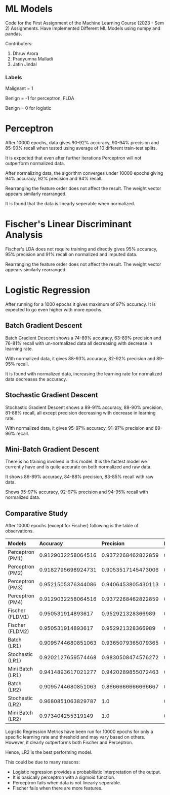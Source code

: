 # ML Models

Code for the First Assignment of the Machine Learning Course (2023 - Sem 2) Assignments.
Have Implemented Different ML Models using numpy and pandas.

Contributers:
1) Dhruv Arora
2) Pradyumna Malladi
3) Jatin Jindal

### Labels

Malignant = 1

Benign = -1 for perceptron, FLDA

Benign = 0 for logistic

# Perceptron

After 10000 epochs, data gives 90-92% accuracy, 90-94% precision and 85-90% recall when tested using average of 10 different train-test splits.

It is expected that even after further iterations Perceptron will not outperform normalized data.

After normalizing data, the algorithm converges under 10000 epochs giving 94% accuracy, 92% precision and 94% recall.

Rearranging the feature order does not affect the result. The weight vector appears similarly rearranged.

It is found that the data is linearly seperable when normalized.

# Fischer's Linear Discriminant Analysis

Fischer's LDA does not require training and directly gives 95% accuracy, 95% precision and 91% recall on normalized and imputed data.

Rearranging the feature order does not affect the result. The weight vector appears similarly rearranged.

# Logistic Regression

After running for a 1000 epochs it gives maximum of 97% accuracy. It is expected to go even higher with more epochs.


## Batch Gradient Descent

Batch Gradient Descent shows a 74-89% accuracy, 63-89% precision and 76-81% recall with un-normalized data all decreasing with decrease in learning rate.

With normalized data, it gives 88-93% accuracy, 82-92% precision and 89-95% recall.

It is found with normalized data, increasing the learning rate for normalized data decreases the accuracy.

## Stochastic Gradient Descent

Stochastic Gradient Descent shows a 89-91% accuracy, 88-90% precision, 81-88% recall, all except precision decreasing with decrease in learning rate.

With normalized data, it gives 95-97% accuracy, 91-97% precision and 89-96% recall.

## Mini-Batch Gradient Descent

There is no training involved in this model. It is the fastest model we currently have and is quite accurate on both normalized and raw data.

It shows 86-89% accuracy, 84-88% precision, 83-85% recall with raw data.

Shows 95-97% accuracy, 92-97% precision and 94-95% recall with normalized data.

## Comparative Study

After 10000 epochs (except for Fischer) following is the table of observations.

| Models     | Accuracy          | Precision         | Recall            |
| :--------- | :---------------- | :---------------- | :---------------- |
| Perceptron (PM1) | 0.9129032258064516 | 0.9372268462822859 | 0.8501716001250819 |
| Perceptron (PM2) | 0.9182795698924731 | 0.9053517145473006 | 0.8935902155966055 |
| Perceptron (PM3) | 0.9521505376344086 | 0.9406453805430113 | 0.9412902692543786 |
| Perceptron (PM4) | 0.9129032258064516 | 0.9372268462822859 | 0.8501716001250819 |
| Fischer (FLDM1)  | 0.950531914893617 | 0.952921328366989 | 0.914998930095255 |
| Fischer (FLDM2)  | 0.950531914893617 | 0.952921328366989 | 0.914998930095255 |
| Batch (LR1)     | 0.9095744680851063 | 0.9365079365079365 | 0.9027777777777778 |
| Stochastic (LR1) | 0.9202127659574468  | 0.9830508474576272 | 0.8055555555555556 |
| Mini Batch (LR1) | 0.9414893617021277 | 0.9420289855072463 | 0.9444444444444444 |
| Batch (LR2)     | 0.9095744680851063 | 0.8666666666666667 | 0.9027777777777778 |
| Stochastic (LR2) | 0.9680851063829787 | 1.0 | 0.9166666666666666 |
| Mini Batch (LR2)| 0.973404255319149 | 1.0 | 0.9305555555555556 |

Logistic Regression Metrics have been run for 10000 epochs for only a specific learning rate and threshold and may vary based on others. However, it clearly outperforms both Fischer and Perceptron.

Hence, LR2 is the best performing model. 

This could be due to many reasons:
* Logistic regression provides a probabilistic interpretation of the output.
* It is basically perceptron with a sigmoid function.
* Perceptron fails when data is not linearly seperable.
* Fischer fails when there are more features.
